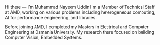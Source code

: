Hi there — I’m Muhammad Nayeem Uddin I'm a Member of Technical Staff at AMD, working on various problems including heterogeneous computing, AI for performance engineering, and libraries.

Before joining AMD, I completed my Masters in Electrical and Computer Engineering at Osmania University. My research there focused on building Computer Vision, Embedded Systems.
